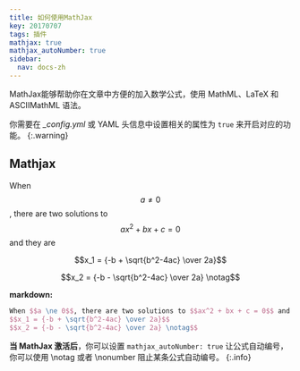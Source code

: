 ```yaml
---
title: 如何使用MathJax
key: 20170707
tags: 插件
mathjax: true
mathjax_autoNumber: true
sidebar:
  nav: docs-zh
---
```

MathJax能够帮助你在文章中方便的加入数学公式，使用 MathML、LaTeX 和 ASCIIMathML 语法。

<!--more-->

你需要在 *_config.yml* 或 YAML 头信息中设置相关的属性为 `true` 来开启对应的功能。
{:.warning}

## Mathjax

When $$a \ne 0$$, there are two solutions to $$ax^2 + bx + c = 0$$ and they are

$$x_1 = {-b + \sqrt{b^2-4ac} \over 2a}$$

$$x_2 = {-b - \sqrt{b^2-4ac} \over 2a} \notag$$

**markdown:**

```tex
When $$a \ne 0$$, there are two solutions to $$ax^2 + bx + c = 0$$ and they are
$$x_1 = {-b + \sqrt{b^2-4ac} \over 2a}$$
$$x_2 = {-b - \sqrt{b^2-4ac} \over 2a} \notag$$
```

**当 MathJax 激活后**，你可以设置 `mathjax_autoNumber: true` 让公式自动编号，你可以使用 \notag 或者 \nonumber 阻止某条公式自动编号。
{:.info}
